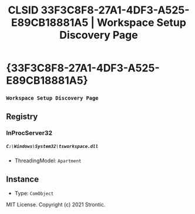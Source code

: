 ﻿---
title: "CLSID 33F3C8F8-27A1-4DF3-A525-E89CB18881A5 | Workspace Setup Discovery Page"
excerpt: What is COM-Object CLSID 33F3C8F8-27A1-4DF3-A525-E89CB18881A5?
---

# {33F3C8F8-27A1-4DF3-A525-E89CB18881A5}

### `Workspace Setup Discovery Page`

## Registry


### InProcServer32

##### `C:\Windows\System32\tsworkspace.dll`
* ThreadingModel: `Apartment`

## Instance

* Type: `ComObject`

MIT License. Copyright (c) 2021 Strontic.


